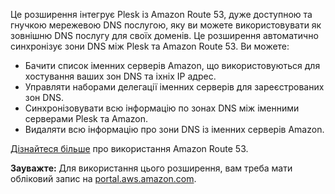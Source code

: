 Це розширення інтегрує Plesk із Amazon Route 53, дуже доступною та гнучкою мережевою DNS послугою, яку ви можете використовувати як зовнішню DNS послугу для своїх доменів. Це розширення автоматично синхронізує зони DNS між Plesk та Amazon Route 53. Ви можете: 

- Бачити список іменних серверів Amazon, що використовуються для хостування ваших зон DNS та іхніх IP адрес. 
- Управляти наборами делегації іменних серверів для зареєстрованих зон DNS. 
- Синхронізовувати всю інформацію по зонах DNS між іменними серверами Plesk та Amazon. 
- Видаляти всю інформацію про зони DNS із іменних серверів Amazon. 

[Дізнайтеся більше](https://www.plesk.com/blog/business-industry/white-label-dns-with-amazon-route53) про використання Amazon Route 53. 

**Зауважте:** Для використання цього розширення, вам треба мати обліковий запис на [portal.aws.amazon.com](https://portal.aws.amazon.com/).